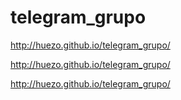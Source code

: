 # telegram_grupo

http://huezo.github.io/telegram_grupo/


http://huezo.github.io/telegram_grupo/


http://huezo.github.io/telegram_grupo/
